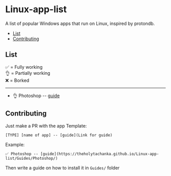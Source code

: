 # Linux-app-list
A list of popular Windows apps that run on Linux, inspired by protondb.

- [List]()
- [Contributing]()

## List
✅ = Fully working \
👌 = Partially working \
❌ = Borked
______

- 👌 Photoshop -- [guide](https://theholytachanka.github.io/Linux-app-list/Guides/Photoshop/)







## Contributing

Just make a PR with the app
Template:
```
[TYPE] [name of app] -- [guide](Link for guide)
```
Example:
```
✅ Photoshop -- [guide](https://theholytachanka.github.io/Linux-app-list/Guides/Photoshop/)
```
Then write a guide on how to install it in `Guides/` folder
